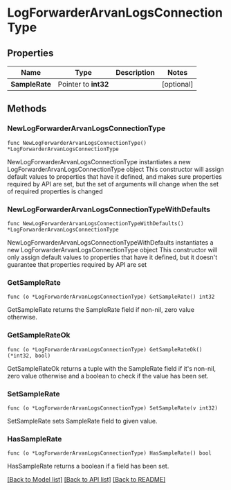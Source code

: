 # LogForwarderArvanLogsConnectionType

## Properties

Name | Type | Description | Notes
------------ | ------------- | ------------- | -------------
**SampleRate** | Pointer to **int32** |  | [optional] 

## Methods

### NewLogForwarderArvanLogsConnectionType

`func NewLogForwarderArvanLogsConnectionType() *LogForwarderArvanLogsConnectionType`

NewLogForwarderArvanLogsConnectionType instantiates a new LogForwarderArvanLogsConnectionType object
This constructor will assign default values to properties that have it defined,
and makes sure properties required by API are set, but the set of arguments
will change when the set of required properties is changed

### NewLogForwarderArvanLogsConnectionTypeWithDefaults

`func NewLogForwarderArvanLogsConnectionTypeWithDefaults() *LogForwarderArvanLogsConnectionType`

NewLogForwarderArvanLogsConnectionTypeWithDefaults instantiates a new LogForwarderArvanLogsConnectionType object
This constructor will only assign default values to properties that have it defined,
but it doesn't guarantee that properties required by API are set

### GetSampleRate

`func (o *LogForwarderArvanLogsConnectionType) GetSampleRate() int32`

GetSampleRate returns the SampleRate field if non-nil, zero value otherwise.

### GetSampleRateOk

`func (o *LogForwarderArvanLogsConnectionType) GetSampleRateOk() (*int32, bool)`

GetSampleRateOk returns a tuple with the SampleRate field if it's non-nil, zero value otherwise
and a boolean to check if the value has been set.

### SetSampleRate

`func (o *LogForwarderArvanLogsConnectionType) SetSampleRate(v int32)`

SetSampleRate sets SampleRate field to given value.

### HasSampleRate

`func (o *LogForwarderArvanLogsConnectionType) HasSampleRate() bool`

HasSampleRate returns a boolean if a field has been set.


[[Back to Model list]](../README.md#documentation-for-models) [[Back to API list]](../README.md#documentation-for-api-endpoints) [[Back to README]](../README.md)


